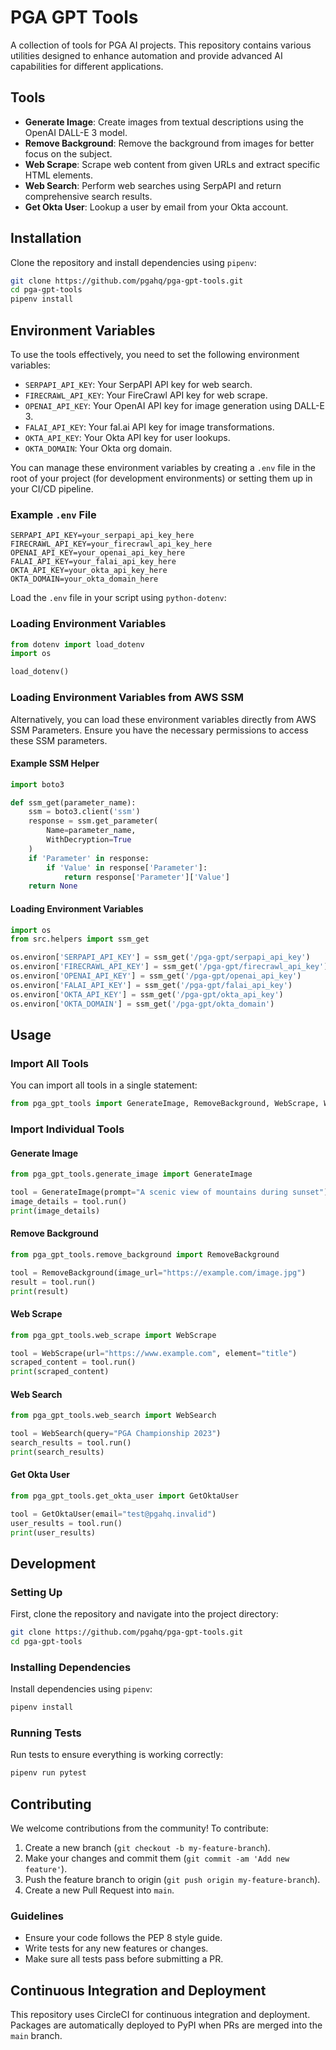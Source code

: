 # PGA GPT Tools

A collection of tools for PGA AI projects. This repository contains various utilities designed to enhance automation and provide advanced AI capabilities for different applications.

## Tools

- **Generate Image**: Create images from textual descriptions using the OpenAI DALL-E 3 model.
- **Remove Background**: Remove the background from images for better focus on the subject.
- **Web Scrape**: Scrape web content from given URLs and extract specific HTML elements.
- **Web Search**: Perform web searches using SerpAPI and return comprehensive search results.
- **Get Okta User**: Lookup a user by email from your Okta account.

## Installation

Clone the repository and install dependencies using `pipenv`:

```bash
git clone https://github.com/pgahq/pga-gpt-tools.git
cd pga-gpt-tools
pipenv install
```

## Environment Variables

To use the tools effectively, you need to set the following environment variables:

- `SERPAPI_API_KEY`: Your SerpAPI API key for web search.
- `FIRECRAWL_API_KEY`: Your FireCrawl API key for web scrape.
- `OPENAI_API_KEY`: Your OpenAI API key for image generation using DALL-E 3.
- `FALAI_API_KEY`: Your fal.ai API key for image transformations.
- `OKTA_API_KEY`: Your Okta API key for user lookups.
- `OKTA_DOMAIN`: Your Okta org domain.

You can manage these environment variables by creating a `.env` file in the root of your project (for development environments) or setting them up in your CI/CD pipeline.

### Example `.env` File

```plaintext
SERPAPI_API_KEY=your_serpapi_api_key_here
FIRECRAWL_API_KEY=your_firecrawl_api_key_here
OPENAI_API_KEY=your_openai_api_key_here
FALAI_API_KEY=your_falai_api_key_here
OKTA_API_KEY=your_okta_api_key_here
OKTA_DOMAIN=your_okta_domain_here
```

Load the `.env` file in your script using `python-dotenv`:

### Loading Environment Variables

```python
from dotenv import load_dotenv
import os

load_dotenv()
```

### Loading Environment Variables from AWS SSM

Alternatively, you can load these environment variables directly from AWS SSM Parameters. Ensure you have the necessary permissions to access these SSM parameters.

#### Example SSM Helper
```python
import boto3

def ssm_get(parameter_name):
    ssm = boto3.client('ssm')
    response = ssm.get_parameter(
        Name=parameter_name,
        WithDecryption=True
    )
    if 'Parameter' in response:
        if 'Value' in response['Parameter']:
            return response['Parameter']['Value']
    return None
```

#### Loading Environment Variables

```python
import os
from src.helpers import ssm_get

os.environ['SERPAPI_API_KEY'] = ssm_get('/pga-gpt/serpapi_api_key')
os.environ['FIRECRAWL_API_KEY'] = ssm_get('/pga-gpt/firecrawl_api_key')
os.environ['OPENAI_API_KEY'] = ssm_get('/pga-gpt/openai_api_key')
os.environ['FALAI_API_KEY'] = ssm_get('/pga-gpt/falai_api_key')
os.environ['OKTA_API_KEY'] = ssm_get('/pga-gpt/okta_api_key')
os.environ['OKTA_DOMAIN'] = ssm_get('/pga-gpt/okta_domain')
```

## Usage

### Import All Tools
You can import all tools in a single statement:

```python
from pga_gpt_tools import GenerateImage, RemoveBackground, WebScrape, WebSearch, GetOktaUser
```

### Import Individual Tools

#### Generate Image
```python
from pga_gpt_tools.generate_image import GenerateImage

tool = GenerateImage(prompt="A scenic view of mountains during sunset")
image_details = tool.run()
print(image_details)
```

#### Remove Background
```python
from pga_gpt_tools.remove_background import RemoveBackground

tool = RemoveBackground(image_url="https://example.com/image.jpg")
result = tool.run()
print(result)
```

#### Web Scrape
```python
from pga_gpt_tools.web_scrape import WebScrape

tool = WebScrape(url="https://www.example.com", element="title")
scraped_content = tool.run()
print(scraped_content)
```

#### Web Search
```python
from pga_gpt_tools.web_search import WebSearch

tool = WebSearch(query="PGA Championship 2023")
search_results = tool.run()
print(search_results)
```

#### Get Okta User
```python
from pga_gpt_tools.get_okta_user import GetOktaUser

tool = GetOktaUser(email="test@pgahq.invalid")
user_results = tool.run()
print(user_results)
```

## Development

### Setting Up

First, clone the repository and navigate into the project directory:

```bash
git clone https://github.com/pgahq/pga-gpt-tools.git
cd pga-gpt-tools
```

### Installing Dependencies

Install dependencies using `pipenv`:

```bash
pipenv install
```

### Running Tests

Run tests to ensure everything is working correctly:

```bash
pipenv run pytest
```

## Contributing

We welcome contributions from the community! To contribute:

1. Create a new branch (`git checkout -b my-feature-branch`).
2. Make your changes and commit them (`git commit -am 'Add new feature'`).
3. Push the feature branch to origin (`git push origin my-feature-branch`).
4. Create a new Pull Request into `main`.

### Guidelines

- Ensure your code follows the PEP 8 style guide.
- Write tests for any new features or changes.
- Make sure all tests pass before submitting a PR.

## Continuous Integration and Deployment

This repository uses CircleCI for continuous integration and deployment. Packages are automatically deployed to PyPI when PRs are merged into the `main` branch.

